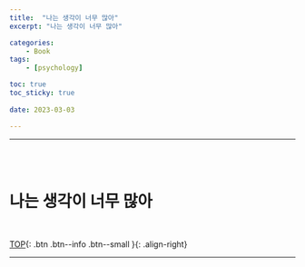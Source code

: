 ```yaml
---
title:  "나는 생각이 너무 많아"
excerpt: "나는 생각이 너무 많아"

categories:
    - Book
tags:
    - [psychology]

toc: true
toc_sticky: true
 
date: 2023-03-03

---
```

- - -
<br><br>

#   나는 생각이 너무 많아

<br>

[TOP](#){: .btn .btn--info .btn--small }{: .align-right}
<br>
- - -
